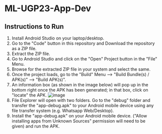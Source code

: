 # ML-UGP23-App-Dev
## Instructions to Run
1. Install Android Studio on your laptop/desktop.
2. Go to the "Code" button in this repository and Download the repository as a ZIP file.
3. Extract the ZIP file.
4. Go to Android Studio and click on the "Open" Project button in the "File" Menu.
5. Browse for the extracted ZIP file in your system and select the same.
6. Once the project loads, go to the "Build" Menu --> "Build Bundle(s) / APK(s)" --> "Build APK(s)".
7. An information box (as shown in the image below) will pop up in the bottom right once the APK has been generated; in that box, click on "locate" the APK.
   ![image](https://github.com/harshulmidha/ML-UGP23-App-Dev/assets/80706057/ba85a8f1-3fdd-4abf-ad39-6580a92129a3)
9. File Explorer will open with two folders. Go to the "debug" folder and transfer the "app-debug.apk" to your Android mobile device using any file transfer system (e.g. Whatsapp Web/Desktop).
10. Install the "app-debug.apk" on your Android mobile device. ("Allow installing apps from Unknown Sources" permission will need to be given) and run the APK. 

